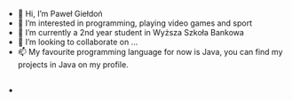 
- 👋 Hi, I’m Paweł Giełdoń
- 👀 I’m interested in programming, playing video games and sport 
- 🌱 I’m currently a 2nd year student in Wyższa Szkoła Bankowa
- 💞️ I’m looking to collaborate on ...
- 📫 My favourite programming language for now is Java, you can find my projects in Java on my profile.

## 
- 
